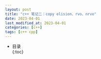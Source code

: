 ```yaml
---
layout: post
title: "c++ 笔记二：copy elision、rvo、nrvo"
date: 2023-04-01
last_modified_at: 2023-04-01
categories: [c++]
tags: [c++ cpp]
---
```


* 目录  
{:toc}
<br/>